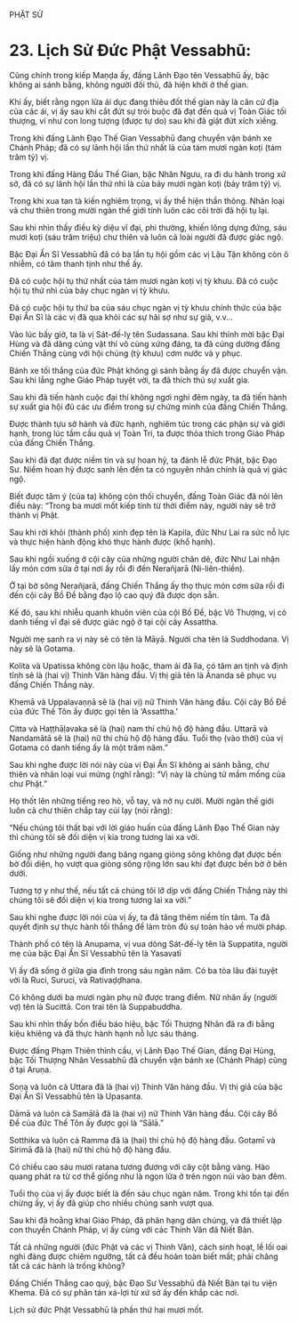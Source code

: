 PHẬT SỬ

# 23. Lịch Sử Đức Phật Vessabhū:

Cũng chính trong kiếp Maṇḍa ấy, đấng Lãnh Đạo tên Vessabhū ấy, bậc không ai sánh bằng, không người đối thủ, đã hiện khởi ở thế gian.

Khi ấy, biết rằng ngọn lửa ái dục đang thiêu đốt thế gian này là căn cứ địa của các ái, vị ấy sau khi cắt đứt sự trói buộc đã đạt đến quả vị Toàn Giác tối thượng, ví như con long tượng (được tự do) sau khi đã giật đứt xích xiềng.

Trong khi đấng Lãnh Đạo Thế Gian Vessabhū đang chuyển vận bánh xe Chánh Pháp; đã có sự lãnh hội lần thứ nhất là của tám mươi ngàn koṭi (tám trăm tỷ) vị.

Trong khi đấng Hàng Đầu Thế Gian, bậc Nhân Ngưu, ra đi du hành trong xứ sở, đã có sự lãnh hội lần thứ nhì là của bảy mươi ngàn koṭi (bảy trăm tỷ) vị.

Trong khi xua tan tà kiến nghiêm trọng, vị ấy thể hiện thần thông. Nhân loại và chư thiên trong mười ngàn thế giới tính luôn các cõi trời đã hội tụ lại.

Sau khi nhìn thấy điều kỳ diệu vĩ đại, phi thường, khiến lông dựng đứng, sáu mươi koṭi (sáu trăm triệu) chư thiên và luôn cả loài người đã được giác ngộ.

Bậc Đại Ẩn Sĩ Vessabhū đã có ba lần tụ hội gồm các vị Lậu Tận không còn ô nhiễm, có tâm thanh tịnh như thế ấy.

Đã có cuộc hội tụ thứ nhất của tám mươi ngàn koṭi vị tỳ khưu. Đã có cuộc hội tụ thứ nhì của bảy chục ngàn vị tỳ khưu.

Đã có cuộc hội tụ thứ ba của sáu chục ngàn vị tỳ khưu chính thức của bậc Đại Ẩn Sĩ là các vị đã qua khỏi các sự hãi sợ như sự già, v.v...

Vào lúc bấy giờ, ta là vị Sát-đế-lỵ tên Sudassana. Sau khi thỉnh mời bậc Đại Hùng và đã dâng cúng vật thí vô cùng xứng đáng, ta đã cúng dường đấng Chiến Thắng cùng với hội chúng (tỳ khưu) cơm nước và y phục.

Bánh xe tối thắng của đức Phật không gì sánh bằng ấy đã được chuyển vận. Sau khi lắng nghe Giáo Pháp tuyệt vời, ta đã thích thú sự xuất gia.

Sau khi đã tiến hành cuộc đại thí không ngơi nghỉ đêm ngày, ta đã tiến hành sự xuất gia hội đủ các ưu điểm trong sự chứng minh của đấng Chiến Thắng.

Được thành tựu sở hành và đức hạnh, nghiêm túc trong các phận sự và giới hạnh, trong lúc tầm cầu quả vị Toàn Tri, ta được thỏa thích trong Giáo Pháp của đấng Chiến Thắng.

Sau khi đã đạt được niềm tin và sự hoan hỷ, ta đảnh lễ đức Phật, bậc Đạo Sư. Niềm hoan hỷ được sanh lên đến ta có nguyên nhân chính là quả vị giác ngộ.

Biết được tâm ý (của ta) không còn thối chuyển, đấng Toàn Giác đã nói lên điều này: “Trong ba mươi mốt kiếp tính từ thời điểm này, người này sẽ trở thành vị Phật.

Sau khi rời khỏi (thành phố) xinh đẹp tên là Kapila, đức Như Lai ra sức nỗ lực và thực hiện hành động khó thực hành được (khổ hạnh).

Sau khi ngồi xuống ở cội cây của những người chăn dê, đức Như Lai nhận lấy món cơm sữa ở tại nơi ấy rồi đi đến Nerañjarā (Ni-liên-thiền).

Ở tại bờ sông Nerañjarā, đấng Chiến Thắng ấy thọ thực món cơm sữa rồi đi đến cội cây Bồ Đề bằng đạo lộ cao quý đã được dọn sẵn.

Kế đó, sau khi nhiễu quanh khuôn viên của cội Bồ Đề, bậc Vô Thượng, vị có danh tiếng vĩ đại sẽ được giác ngộ ở tại cội cây Assattha.

Người mẹ sanh ra vị này sẽ có tên là Māyā. Người cha tên là Suddhodana. Vị này sẽ là Gotama.

Kolita và Upatissa không còn lậu hoặc, tham ái đã lìa, có tâm an tịnh và định tĩnh sẽ là (hai vị) Thinh Văn hàng đầu. Vị thị giả tên là Ānanda sẽ phục vụ đấng Chiến Thắng này.

Khemā và Uppalavaṇṇā sẽ là (hai vị) nữ Thinh Văn hàng đầu. Cội cây Bồ Đề của đức Thế Tôn ấy được gọi tên là ‘Assattha.’

Citta và Haṭṭhāḷavaka sẽ là (hai) nam thí chủ hộ độ hàng đầu. Uttarā và Nandamātā sẽ là (hai) nữ thí chủ hộ độ hàng đầu. Tuổi thọ (vào thời) của vị Gotama có danh tiếng ấy là một trăm năm.”

Sau khi nghe được lời nói này của vị Đại Ẩn Sĩ không ai sánh bằng, chư thiên và nhân loại vui mừng (nghĩ rằng): “Vị này là chủng tử mầm mống của chư Phật.”

Họ thốt lên những tiếng reo hò, vỗ tay, và nở nụ cười. Mười ngàn thế giới luôn cả chư thiên chắp tay cúi lạy (nói rằng):

“Nếu chúng tôi thất bại với lời giáo huấn của đấng Lãnh Đạo Thế Gian này thì chúng tôi sẽ đối diện vị kia trong tương lai xa vời.

Giống như những người đang băng ngang giòng sông không đạt được bến bờ đối diện, họ vượt qua giòng sông rộng lớn sau khi đạt được bến bờ ở bên dưới.

Tương tợ y như thế, nếu tất cả chúng tôi lỡ dịp với đấng Chiến Thắng này thì chúng tôi sẽ đối diện vị kia trong tương lai xa vời.”

Sau khi nghe được lời nói của vị ấy, ta đã tăng thêm niềm tín tâm. Ta đã quyết định sự thực hành tối thắng để làm tròn đủ sự toàn hảo về mười pháp.

Thành phố có tên là Anupama, vị vua dòng Sát-đế-lỵ tên là Suppatita, người mẹ của bậc Đại Ẩn Sĩ Vessabhū tên là Yasavatī

Vị ấy đã sống ở giữa gia đình trong sáu ngàn năm. Có ba tòa lâu đài tuyệt vời là Ruci, Suruci, và Rativaḍḍhana.

Có không dưới ba mươi ngàn phụ nữ được trang điểm. Nữ nhân ấy (người vợ) tên là Sucittā. Con trai tên là Suppabuddha.

Sau khi nhìn thấy bốn điều báo hiệu, bậc Tối Thượng Nhân đã ra đi bằng kiệu khiêng và đã thực hành hạnh nỗ lực sáu tháng.

Được đấng Phạm Thiên thỉnh cầu, vị Lãnh Đạo Thế Gian, đấng Đại Hùng, bậc Tối Thượng Nhân Vessabhū đã chuyển vận bánh xe (Chánh Pháp) cũng ở tại Aruṇa.

Soṇa và luôn cả Uttara đã là (hai vị) Thinh Văn hàng đầu. Vị thị giả của bậc Đại Ẩn Sĩ Vessabhū tên là Upasanta.

Dāmā và luôn cả Samālā đã là (hai vị) nữ Thinh Văn hàng đầu. Cội cây Bồ Đề của đức Thế Tôn ấy được gọi là “Sālā.”

Sotthika và luôn cả Ramma đã là (hai) thí chủ hộ độ hàng đầu. Gotamī và Sirimā đã là (hai) nữ thí chủ hộ độ hàng đầu.

Có chiều cao sáu mươi ratana tương đương với cây cột bằng vàng. Hào quang phát ra từ cơ thể giống như là ngọn lửa ở trên ngọn núi vào ban đêm.

Tuổi thọ của vị ấy được biết là đến sáu chục ngàn năm. Trong khi tồn tại đến chừng ấy, vị ấy đã giúp cho nhiều chúng sanh vượt qua.

Sau khi đã hoằng khai Giáo Pháp, đã phân hạng dân chúng, và đã thiết lập con thuyền Chánh Pháp, vị ấy cùng với các Thinh Văn đã Niết Bàn.

Tất cả những người (đức Phật và các vị Thinh Văn), cách sinh hoạt, lề lối oai nghi đáng được chiêm ngưỡng, tất cả đều hoàn toàn biết mất; phải chăng tất cả các hành là trống không?

Đấng Chiến Thắng cao quý, bậc Đạo Sư Vessabhū đã Niết Bàn tại tu viện Khema. Đã có sự phân tán xá-lợi từ xứ sở ấy đến khắp các nơi.

Lịch sử đức Phật Vessabhū là phần thứ hai mươi mốt.
